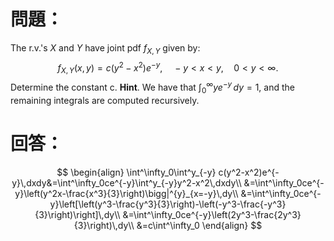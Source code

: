 # 問題：
The r.v.'s $X$ and $Y$ have joint pdf $f_{X,Y}$ given by:
$$
f_{X,Y}(x,y)=c(y^2-x^2)e^{-y},\quad -y<x<y,\quad0<y<\infty.$$
Determine the constant c.
**Hint**. We have that $\int^\infty_0 ye^{-y}\,dy=1$, and the remaining integrals are computed recursively.
# 回答：
$$
\begin{align}
\int^\infty_0\int^y_{-y} c(y^2-x^2)e^{-y}\,dxdy&=\int^\infty_0ce^{-y}\int^y_{-y}y^2-x^2\,dxdy\\
&=\int^\infty_0ce^{-y}\left(y^2x-\frac{x^3}{3}\right)\bigg|^{y}_{x=-y}\,dy\\
&=\int^\infty_0ce^{-y}\left[\left(y^3-\frac{y^3}{3}\right)-\left(-y^3-\frac{-y^3}{3}\right)\right]\,dy\\
&=\int^\infty_0ce^{-y}\left(2y^3-\frac{2y^3}{3}\right)\,dy\\
&=c\int^\infty_0
\end{align}
$$